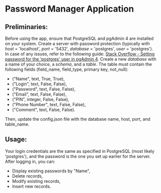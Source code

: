 # Password Manager Application

## Preliminaries:

Before using the app, ensure that PostgreSQL and pgAdmin 4 are installed on your system. Create a server with password protection (typically with *host* = 'localhost', *port* = '5432', *database* = 'postgres', *user* = 'postgres').
In case of any issues, refer to the following guide: [Stack Overflow - Setting password for the 'postgres' user in pgAdmin 4](https://stackoverflow.com/questions/64198359/pg-admin-4-password-for-postgres-user-when-trying-to-connect-to-postgresql-1).
Create a new *database* with a name of your choice, a *schema*, and a *table*. The table must contain the following fields (field_name, field_type, primary key, not_null):
- ("Name", text, True, True),
- ("Login", text, False, False),
- ("Password", text, False, False),
- ("Email", text, False, False),
- ("PIN", integer, False, False),
- ("Phone Number", text, False, False),
- ("Comment", text, False, False).
  
Then, update the config.json file with the database name, host, port, and table_name.

## Usage:

Your login credentials are the same as specified in PostgreSQL (most likely 'postgres'), and the password is the one you set up earlier for the server.
After logging in, you can:
- Display existing passwords by "Name",
- Delete records,
- Modify existing records,
- Insert new records.

